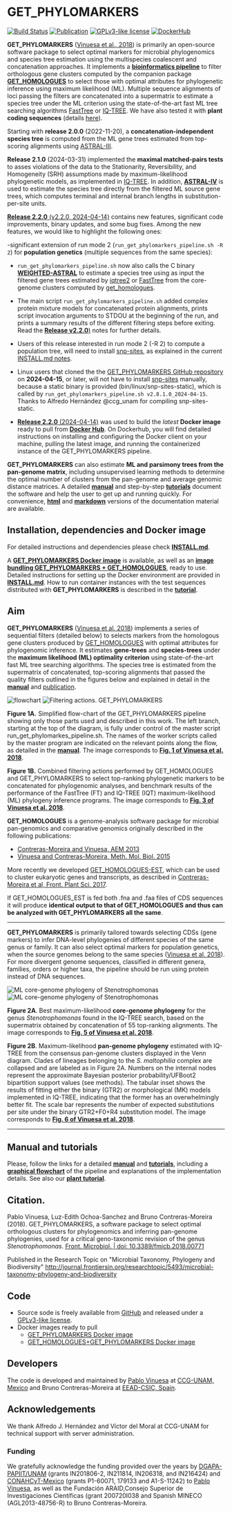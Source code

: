 # GET_PHYLOMARKERS

[![Build Status](https://app.travis-ci.com/vinuesa/get_phylomarkers.svg?branch=master)](https://travis-ci.com/vinuesa/get_phylomarkers)
[![Publication](https://img.shields.io/badge/DOI-10.3389/fmicb.2018.00771-blue)](https://doi.org/10.3389/fmicb.2018.00771)
[![GPLv3-like license](https://img.shields.io/badge/License-GPLv3-blue.svg)](./LICENSE.txt)
[![DockerHub](https://badgen.net/badge/icon/docker?icon=docker&label)](https://hub.docker.com/r/vinuesa/get_phylomarkers)


**GET_PHYLOMARKERS** ([Vinuesa et al., 2018](https://www.frontiersin.org/articles/10.3389/fmicb.2018.00771/full)) is primarily an open-source software package to select optimal markers for microbial phylogenomics and species tree estimation using the multispecies coalescent and concatenation approaches. It implements a [**bioinformatics pipeline**](https://vinuesa.github.io/get_phylomarkers/#brief-presentation-and-graphical-overview-of-the-pipeline) to filter orthologous gene clusters computed by the companion package [**GET_HOMOLOGUES**](https://github.com/eead-csic-compbio/get_homologues) to select those with optimal attributes for phylogenetic inference using maximum likelihood (ML). Multiple sequence alignments of loci passing the filters are concatenated into a supermatrix to estimate a species tree under the ML criterion using the state-of-the-art fast ML tree searching algorithms [FastTree](http://www.microbesonline.org/fasttree) or [IQ-TREE](http://www.iqtree.org). We have also tested it with **plant coding sequences** (details [here](https://github.com/vinuesa/get_phylomarkers?tab=readme-ov-file#manual-and-tutorials)).

Starting with **release 2.0.0** (2022-11-20), a **concatenation-independent species tree** is computed from the ML gene trees estimated from top-scoring alignments using [ASTRAL-III](https://github.com/smirarab/ASTRAL). 

 **Release 2.1.0** (2024-03-31) implemented the **maximal matched-pairs tests** to asses violations of the data to the Stationarity, Reversibility, and Homogeneity (SRH) assumptions made by maximum-likelihood phylogenetic models, as implemented in [IQ-TREE](http://www.iqtree.org/). In addition, [**ASTRAL-IV**](https://github.com/chaoszhang/ASTER/blob/master/tutorial/astral4.md) is used to estimate the species tree directly from the filtered ML source gene trees, which computes terminal and internal branch lengths in substitution-per-site units.
 
 [**Release 2.2.0** (v2.2.0, 2024-04-14)](https://github.com/vinuesa/get_phylomarkers/releases/tag/2.2.0) contains new features, significant code improvements, binary updates, and some bug fixes. Among the new features, we would like to highlight the following ones:
 
-significant extension of run mode 2 (<code>run_get_phylomarkers_pipeline.sh -R 2</code>) for **population genetics** (multiple sequences from the same species):
- <code>run_get_phylomarkers_pipeline.sh</code> now also calls the C binary [**WEIGHTED-ASTRAL**](https://github.com/chaoszhang/ASTER) to estimate a species tree using as input the filtered gene trees estimated by [iqtree2](http://www.iqtree.org/) or [FastTree](http://www.microbesonline.org/fasttree/) from the core-genome clusters computed by [get_homologues](https://github.com/eead-csic-compbio/get_homologues).

- The main script <code>run_get_phylomarkers_pipeline.sh</code> added complex protein mixture models for concatenated protein alignments, prints script invocation arguments to STDOU at the beginning of the run, and prints a summary results of the different filtering steps before exiting. Read the [**Release v2.2.0**)](https://github.com/vinuesa/get_phylomarkers/releases/tag/2.2.0) notes for further details.

- Users of this release interested in run mode 2 (-R 2) to compute a population tree, will need to install [snp-sites](https://github.com/sanger-pathogens/snp-sites), as explained in the current [INSTALL.md notes](https://github.com/vinuesa/get_phylomarkers/blob/master/INSTALL.md).

- Linux users that cloned the the [GET_PHYLOMARKERS GitHub repository](https://github.com/vinuesa/get_phylomarkers) on **2024-04-15**, or later, will not have to install [snp-sites](https://github.com/sanger-pathogens/snp-sites) manually, because a static binary is provided (bin/linux/snp-sites-static), which is called by <code>run_get_phylomarkers_pipeline.sh v2.8.1.0_2024-04-15</code>. Thanks to Alfredo Hernández @ccg_unam for compiling snp-sites-static.

- [**Release 2.2.0** (2024-04-14)](https://github.com/vinuesa/get_phylomarkers/releases/tag/2.2.0) was used to build the *latest* **Docker image** ready to pull from [**Docker Hub**](https://hub.docker.com/r/vinuesa/get_phylomarkers). On Dockerhub, you will find detailed instructions on installing and configuring the Docker client on your machine, pulling the latest image, and running the containerized instance of the GET_PHYLOMARKERS pipeline.


 **GET_PHYLOMARKERS** can also estimate **ML and parsimony trees from the pan-genome matrix**, including unsupervised learning methods to determine the optimal number of clusters from the pan-genome and average genomic distance matrices. A detailed [**manual**](https://vinuesa.github.io/get_phylomarkers/#get_phylomarkers-manual) and step-by-step [**tutorials**](https://vinuesa.github.io/get_phylomarkers/#get_phylomarkers-tutorial) document the software and help the user to get up and running quickly. For convenience, [**html**](https://vinuesa.github.io/get_phylomarkers/) and [**markdown**](https://github.com/vinuesa/get_phylomarkers/blob/master/docs/GET_PHYLOMARKERS_manual.md) versions of the documentation material are available.


## Installation, dependencies and Docker image

For detailed instructions and dependencies please check [**INSTALL.md**](INSTALL.md).

A [**GET_PHYLOMARKERS Docker image**](https://hub.docker.com/r/vinuesa/get_phylomarkers) is available, as well as an [**image bundling GET_PHYLOMARKERS + 
 GET_HOMOLOGUES**](https://github.com/eead-csic-compbio/get_homologues), ready to use. Detailed instructions for setting up the Docker environment are provided in [**INSTALL.md**](INSTALL.md). How to run container instances with the test sequences distributed with **GET_PHYLOMARKERS** is described in the [**tutorial**](https://vinuesa.github.io/get_phylomarkers/#get_phylomarkers-tutorial).

## Aim
**GET_PHYLOMARKERS** ([Vinuesa et al. 2018](https://www.frontiersin.org/articles/10.3389/fmicb.2018.00771/full)) implements a series of sequential filters (detailed below) to selects markers from the homologous gene clusters produced by [GET_HOMOLOGUES](https://github.com/eead-csic-compbio/get_homologues) with optimal attributes for phylogenomic inference. It estimates **gene-trees** and **species-trees** under the **maximum likelihood (ML) optimality criterion** using state-of-the-art fast ML tree searching algorithms. The species tree is estimated from the supermatrix of concatenated, top-scoring alignments that passed the quality filters outlined in the figures below and explained in detail in the [**manual**](https://vinuesa.github.io/get_phylomarkers/#get_phylomarkers-manual) and [publication](https://www.frontiersin.org/articles/10.3389/fmicb.2018.00771/full).

![**flowchart**](./pics/fmicb-09-00771-g001.jpg) ![**Filtering actions.** GET_PHYLOMARKERS](./pics/fmicb-09-00771-g003.jpg) 

<b>Figure 1A.</b> Simplified flow-chart of the GET_PHYLOMARKERS pipeline showing only those parts used and described in this work. The left branch, starting at the top of the diagram, is fully under control of the master script run_get_phylomarkes_pipeline.sh. The names of the worker scripts called by the master program are indicated on the relevant points along the flow, as detailed in the [**manual**](https://vinuesa.github.io/get_phylomarkers/#get_phylomarkers-manual). The image corresponds to [**Fig. 1 of Vinuesa et al. 2018**](https://www.frontiersin.org/files/Articles/351767/fmicb-09-00771-HTML/image_m/fmicb-09-00771-g001.jpg).

<b>Figure 1B.</b> Combined filtering actions performed by GET_HOMOLOGUES and GET_PHYLOMARKERS to select top-ranking phylogenetic markers to be concatenated for phylogenomic analyses, and benchmark results of the performance of the FastTree (FT) and IQ-TREE (IQT) maximum-likelihood (ML) phylogeny inference programs. The image corresponds to [**Fig. 3 of Vinuesa et al. 2018**](https://www.frontiersin.org/files/Articles/351767/fmicb-09-00771-HTML/image_m/fmicb-09-00771-g003.jpg).


**GET_HOMOLOGUES** is a genome-analysis software package for microbial pan-genomics and comparative genomics originally described in the following publications: 

- [Contreras-Moreira and Vinuesa, AEM 2013](https://www.ncbi.nlm.nih.gov/pubmed/24096415)
- [Vinuesa and Contreras-Moreira, Meth. Mol. Biol. 2015](https://www.ncbi.nlm.nih.gov/pubmed/25343868) 

More recently we developed [GET_HOMOLOGUES-EST](https://github.com/eead-csic-compbio/get_homologues), 
which can be used to cluster eukaryotic genes and transcripts, as described in [Contreras-Moreira et al, Front. Plant Sci. 2017](http://journal.frontiersin.org/article/10.3389/fpls.2017.00184/full). 

If GET_HOMOLOGUES_EST is fed both .fna and .faa files of CDS sequences it will produce **identical output to that of GET_HOMOLOGUES and thus can be analyzed with GET_PHYLOMARKERS all the same**.

* * *

**GET_PHYLOMARKERS** is primarily tailored towards selecting CDSs (gene markers) to infer DNA-level phylogenies of different species of the same genus or family. It can also select optimal markers for population genetics, when the source genomes belong to the same species ([Vinuesa et al. 2018](https://www.frontiersin.org/articles/10.3389/fmicb.2018.00771/full)).
For more divergent genome sequences, classified in different genera, families, orders or higher taxa,
the pipeline should be run using protein instead of DNA sequences.

![ML core-genome phylogeny of Stenotrophomonas](./pics/fmicb-09-00771-g005.jpg) ![ML core-genome phylogeny of Stenotrophomonas](./pics/fmicb-09-00771-g006.jpg)

<b>Figure 2A</b>. Best maximum-likelihood **core-genome phylogeny** for the genus <i>Stenotrophomonas</i> found in the IQ-TREE search, based on the supermatrix obtained by concatenation of 55 top-ranking alignments. The image corresponds to [**Fig. 5 of Vinuesa et al. 2018**](https://www.frontiersin.org/files/Articles/351767/fmicb-09-00771-HTML/image_m/fmicb-09-00771-g005.jpg).

<b>Figure 2B</b>. Maximum-likelihood **pan-genome phylogeny** estimated with IQ-TREE from the consensus pan-genome clusters displayed in the Venn diagram. Clades of lineages belonging to the *S. maltophilia* complex are collapsed and are labeled as in Figure 2A. Numbers on the internal nodes represent the approximate Bayesian posterior probability/UFBoot2 bipartition support values (see methods). The tabular inset shows the results of fitting either the binary (GTR2) or morphological (MK) models implemented in IQ-TREE, indicating that the former has an overwhelmingly better fit. The scale bar represents the number of expected substitutions per site under the binary GTR2+F0+R4 substitution model.  The image corresponds to [**Fig. 6 of Vinuesa et al. 2018**](https://www.frontiersin.org/files/Articles/351767/fmicb-09-00771-HTML/image_m/fmicb-09-00771-g006.jpg).

* * * 

## Manual and tutorials

Please, follow the links for a detailed [**manual**](https://vinuesa.github.io/get_phylomarkers/#get_phylomarkers-manual) and [**tutorials**](https://vinuesa.github.io/get_phylomarkers/#get_phylomarkers-tutorial), including a [**graphical flowchart**](https://vinuesa.github.io/get_phylomarkers/#brief-presentation-and-graphical-overview-of-the-pipeline) of the pipeline and explanations of the implementation details. 
See also our [**plant tutorial**](http://eead-csic-compbio.github.io/get_homologues/plant_pangenome/protocol.html#downstream-phylogenomic-analyses).

## Citation.

Pablo Vinuesa, Luz-Edith Ochoa-Sanchez and Bruno Contreras-Moreira (2018).
GET_PHYLOMARKERS, a software package to select optimal orthologous clusters for phylogenomics 
and inferring pan-genome phylogenies, used for a critical geno-taxonomic revision of the 
genus *Stenotrophomonas*. [Front. Microbiol. | doi: 10.3389/fmicb.2018.00771](https://doi.org/10.3389/fmicb.2018.00771) 

Published in the Research Topic on "Microbial Taxonomy, Phylogeny and Biodiversity"
http://journal.frontiersin.org/researchtopic/5493/microbial-taxonomy-phylogeny-and-biodiversity

## Code

- Source sode is freely available from [GitHub](https://github.com/vinuesa/get_phylomarkers) and released under a [GPLv3-like license](./LICENSE.txt).
- Docker images ready to pull
    - [GET_PHYLOMARKERS Docker image](https://hub.docker.com/repository/docker/vinuesa/get_phylomarkers)
    - [GET_HOMOLOGUES+GET_PHYLOMARKERS Docker image](https://hub.docker.com/r/csicunam/get_homologues)

## Developers

The code is developed and maintained by [Pablo Vinuesa](https://www.ccg.unam.mx/~vinuesa/) 
at [CCG-UNAM, Mexico](https://www.ccg.unam.mx) and 
Bruno Contreras-Moreira  at [EEAD-CSIC, Spain](https://www.eead.csic.es/compbio). 

## Acknowledgements

We thank Alfredo J. Hernández and Víctor del Moral at CCG-UNAM for technical support with server administration.

### Funding
We gratefully acknowledge the funding provided over the years by [DGAPA-PAPIIT/UNAM](https://dgapa.unam.mx/index.php/impulso-a-la-investigacion/papiit) (grants IN201806-2, IN211814, IN206318, and IN216424) and [CONAHCyT-Mexico](https://conahcyt.mx/) (grants P1-60071, 179133 and A1-S-11242) to [Pablo Vinuesa](https://www.ccg.unam.mx/~vinuesa/), as well as the Fundación ARAID,Consejo  Superior  de Investigaciones Científicas (grant 200720I038 and Spanish MINECO (AGL2013-48756-R) to Bruno Contreras-Moreira.
